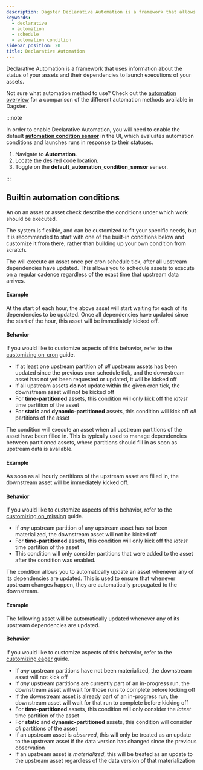 ```yaml
---
description: Dagster Declarative Automation is a framework that allows you to access information about events that impact the status of your assets, and the dependencies between them.
keywords:
  - declarative
  - automation
  - schedule
  - automation condition
sidebar_position: 20
title: Declarative Automation
---
```


Declarative Automation is a framework that uses information about the status of your assets and their dependencies to launch executions of your assets.

Not sure what automation method to use? Check out the [automation overview](/guides/automate) for a comparison of the different automation methods available in Dagster.

:::note

In order to enable Declarative Automation, you will need to enable the default **[automation condition sensor](automation-condition-sensors)** in the UI, which evaluates automation conditions and launches runs in response to their statuses.

1. Navigate to **Automation**.
2. Locate the desired code location.
3. Toggle on the **default_automation_condition_sensor** sensor.

:::

## Builtin automation conditions

An <PyObject section="assets" module="dagster" object="AutomationCondition" /> on an asset or asset check describe the conditions under which work should be executed.

The system is flexible, and can be customized to fit your specific needs, but it is recommended to start with one of the built-in conditions below and customize it from there, rather than building up your own condition from scratch.

<Tabs>
  <TabItem value="on_cron" label="on_cron" default>

The <PyObject section="assets" module="dagster" object="AutomationCondition.on_cron" /> will execute an asset once per cron schedule tick, after all upstream dependencies have updated. This allows you to schedule assets to execute on a regular cadence regardless of the exact time that upstream data arrives.

#### Example

<CodeExample path="docs_snippets/docs_snippets/concepts/declarative_automation/on_cron/basic.py" />

At the start of each hour, the above asset will start waiting for each of its dependencies to be updated. Once all dependencies have updated since the start of the hour, this asset will be immediately kicked off.

#### Behavior

If you would like to customize aspects of this behavior, refer to the [customizing on_cron](customizing-automation-conditions/customizing-on-cron-condition) guide.

- If at least one upstream partition of _all_ upstream assets has been updated since the previous cron schedule tick, and the downstream asset has not yet been requested or updated, it will be kicked off
- If all upstream assets **do not** update within the given cron tick, the downstream asset will not be kicked off
- For **time-partitioned** assets, this condition will only kick off the _latest_ time partition of the asset
- For **static** and **dynamic-partitioned** assets, this condition will kick off _all_ partitions of the asset

</TabItem>

  <TabItem value="on_missing" label="on_missing">

The <PyObject section="assets" module="dagster" object="AutomationCondition.on_missing" /> condition will execute an asset when all upstream partitions of the asset have been filled in. This is typically used to manage dependencies between partitioned assets, where partitions should fill in as soon as upstream data is available.

#### Example

As soon as all hourly partitions of the upstream asset are filled in, the downstream asset will be immediately kicked off.

<CodeExample path="docs_snippets/docs_snippets/concepts/declarative_automation/on_missing/basic.py" />

#### Behavior

If you would like to customize aspects of this behavior, refer to the [customizing on_missing](customizing-automation-conditions/customizing-on-missing-condition) guide.

- If _any_ upstream partition of any upstream asset has not been materialized, the downstream asset will not be kicked off
- For **time-partitioned** assets, this condition will only kick off the _latest_ time partition of the asset
- This condition will only consider partitions that were added to the asset after the condition was enabled.

</TabItem>
<TabItem value="eager" label="eager">

The <PyObject section="assets" module="dagster" object="AutomationCondition.eager" /> condition allows you to automatically update an asset whenever any of its dependencies are updated. This is used to ensure that whenever upstream changes happen, they are automatically propagated to the downstream.

#### Example

The following asset will be automatically updated whenever any of its upstream dependencies are updated.

<CodeExample path="docs_snippets/docs_snippets/concepts/declarative_automation/eager/basic.py" />

#### Behavior

If you would like to customize aspects of this behavior, refer to the [customizing eager](customizing-automation-conditions/customizing-eager-condition) guide.

- If _any_ upstream partitions have not been materialized, the downstream asset will not kick off
- If _any_ upstream partitions are currently part of an in-progress run, the downstream asset will wait for those runs to complete before kicking off
- If the downstream asset is already part of an in-progress run, the downstream asset will wait for that run to complete before kicking off
- For **time-partitioned** assets, this condition will only consider the _latest_ time partition of the asset
- For **static** and **dynamic-partitioned** assets, this condition will consider _all_ partitions of the asset
- If an upstream asset is _observed_, this will only be treated as an update to the upstream asset if the data version has changed since the previous observation
- If an upstream asset is _materialized_, this will be treated as an update to the upstream asset regardless of the data version of that materialization

</TabItem>
</Tabs>
